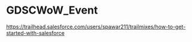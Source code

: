 # GDSCWoW_Event

https://trailhead.salesforce.com/users/spawar211/trailmixes/how-to-get-started-with-salesforce
